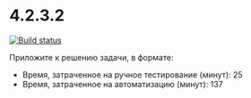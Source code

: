 # 4.2.3.2
[![Build status](https://ci.appveyor.com/api/projects/status/y3d0bohepmprffau?svg=true)](https://ci.appveyor.com/project/Valeria-Kuzina/4-2-3-2)


Приложите к решению задачи, в формате:

- Время, затраченное на ручное тестирование (минут): 25
- Время, затраченное на автоматизацию (минут): 137
